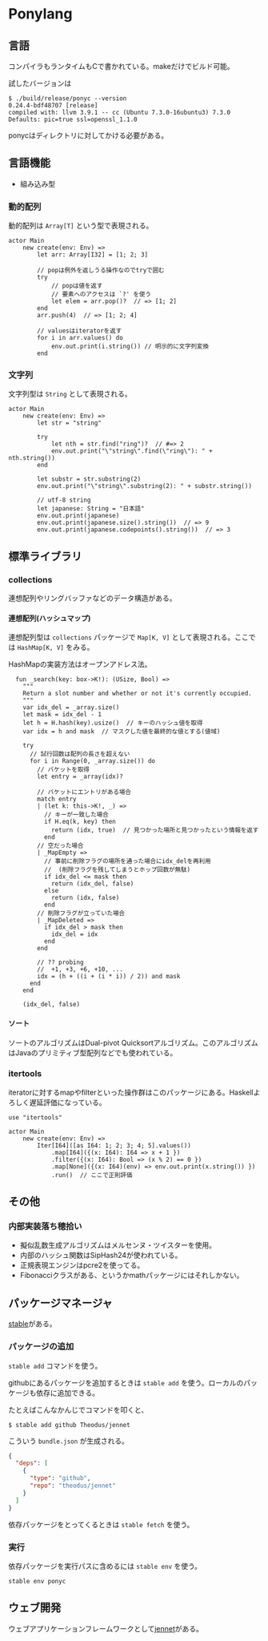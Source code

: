 # Ponylang

## 言語

コンパイラもランタイムもCで書かれている。makeだけでビルド可能。

試したバージョンは

```console
$ ./build/release/ponyc --version
0.24.4-bdf48707 [release]
compiled with: llvm 3.9.1 -- cc (Ubuntu 7.3.0-16ubuntu3) 7.3.0
Defaults: pic=true ssl=openssl_1.1.0
```

ponycはディレクトリに対してかける必要がある。

## 言語機能

- 組み込み型

### 動的配列

動的配列は `Array[T]` という型で表現される。

```pony
actor Main
    new create(env: Env) =>
        let arr: Array[I32] = [1; 2; 3]

        // popは例外を返しうる操作なのでtryで囲む
        try
            // popは値を返す
            // 要素へのアクセスは `?' を使う
            let elem = arr.pop()?  // => [1; 2]
        end
        arr.push(4)  // => [1; 2; 4]

        // valuesはiteratorを返す
        for i in arr.values() do
            env.out.print(i.string()) // 明示的に文字列変換
        end
```

### 文字列

文字列型は `String` として表現される。

```pony
actor Main
    new create(env: Env) =>
        let str = "string"

        try
            let nth = str.find("ring")?  // #=> 2
            env.out.print("\"string\".find(\"ring\"): " + nth.string())
        end

        let substr = str.substring(2)
        env.out.print("\"string\".substring(2): " + substr.string())

        // utf-8 string
        let japanese: String = "日本語"
        env.out.print(japanese)
        env.out.print(japanese.size().string())  // => 9
        env.out.print(japanese.codepoints().string())  // => 3
```

## 標準ライブラリ

### collections

連想配列やリングバッファなどのデータ構造がある。

#### 連想配列(ハッシュマップ)

連想配列型は `collections` パッケージで `Map[K, V]` として表現される。ここでは `HashMap[K, V]` をみる。

HashMapの実装方法はオープンアドレス法。

```pony
  fun _search(key: box->K!): (USize, Bool) =>
    """
    Return a slot number and whether or not it's currently occupied.
    """
    var idx_del = _array.size()
    let mask = idx_del - 1
    let h = H.hash(key).usize()  // キーのハッシュ値を取得
    var idx = h and mask  // マスクした値を最終的な値とする(値域)

    try
      // 試行回数は配列の長さを超えない
      for i in Range(0, _array.size()) do
        // バケットを取得
        let entry = _array(idx)?

        // バケットにエントリがある場合
        match entry
        | (let k: this->K!, _) =>
          // キーが一致した場合
          if H.eq(k, key) then
            return (idx, true)  // 見つかった場所と見つかったという情報を返す
          end
        // 空だった場合
        | _MapEmpty =>
          // 事前に削除フラグの場所を通った場合にidx_delを再利用
          //  (削除フラグを残してしまうとホップ回数が無駄)
          if idx_del <= mask then
            return (idx_del, false)
          else
            return (idx, false)
          end
        // 削除フラグが立っていた場合
        | _MapDeleted =>
          if idx_del > mask then
            idx_del = idx
          end
        end

        // ?? probing
        //  +1, +3, +6, +10, ...
        idx = (h + ((i + (i * i)) / 2)) and mask
      end
    end

    (idx_del, false)
```

#### ソート

ソートのアルゴリズムはDual-pivot Quicksortアルゴリズム。このアルゴリズムはJavaのプリミティブ型配列などでも使われている。

### itertools

iteratorに対するmapやfilterといった操作群はこのパッケージにある。Haskellよろしく遅延評価になっている。

```pony
use "itertools"

actor Main
    new create(env: Env) =>
        Iter[I64]([as I64: 1; 2; 3; 4; 5].values())
            .map[I64]({(x: I64): I64 => x + 1 })
            .filter({(x: I64): Bool => (x % 2) == 0 })
            .map[None]({(x: I64)(env) => env.out.print(x.string()) })
            .run()  // ここで正則評価
```

## その他

### 内部実装落ち穂拾い

- 擬似乱数生成アルゴリズムはメルセンヌ・ツイスターを使用。
- 内部のハッシュ関数はSipHash24が使われている。
- 正規表現エンジンはpcre2を使ってる。
- Fibonacciクラスがある、というかmathパッケージにはそれしかない。

## パッケージマネージャ

[stable](https://github.com/jemc/pony-stable)がある。

### パッケージの追加

`stable add` コマンドを使う。

githubにあるパッケージを追加するときは `stable add` を使う。ローカルのパッケージも依存に追加できる。

たとえばこんなかんじでコマンドを叩くと、

```
$ stable add github Theodus/jennet
```

こういう `bundle.json` が生成される。

```json
{
  "deps": [
    {
      "type": "github",
      "repo": "theodus/jennet"
    }
  ]
}
```

依存パッケージをとってくるときは `stable fetch` を使う。

### 実行

依存パッケージを実行パスに含めるには `stable env` を使う。

```
stable env ponyc
```

## ウェブ開発

ウェブアプリケーションフレームワークとして[jennet](https://github.com/Theodus/jennet)がある。
